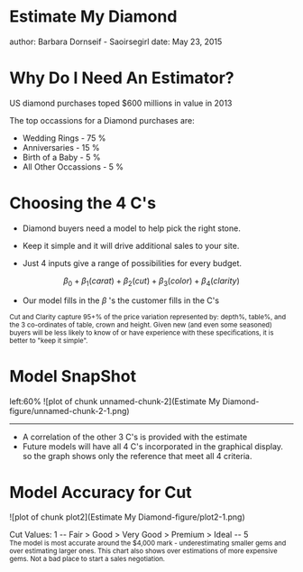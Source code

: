 Estimate My Diamond
========================================================
author: Barbara Dornseif - Saoirsegirl
date: May 23, 2015

Why Do I Need An Estimator?
========================================================
US diamond purchases toped $600 millions in value in 2013

The top occassions for a Diamond purchases are:  
- Wedding Rings - 75 % 
- Anniversaries - 15 % 
- Birth of a Baby - 5 % 
- All Other Occassions - 5 % 

Choosing the 4 C's
========================================================
- Diamond buyers need a model to help pick the right stone.  

- Keep it simple and it will drive additional sales to your site.  
 
- Just 4 inputs give a range of possibilities for every budget.  

$$
    \beta_0 + \beta_1(carat) + \beta_2(cut) + \beta_3(color) + \beta_4(clarity)
$$ 

- Our model fills in the $\beta$ 's the customer fills in the C's  

<small>Cut and Clarity capture 95+% of the price variation represented by: depth%, table%, and the 3 co-ordinates of table, crown and height. Given new (and even some seasoned) buyers will be less likely to know of or have experience with these specifications, it is better to "keep it simple".</small>

Model SnapShot
========================================================
left:60%
![plot of chunk unnamed-chunk-2](Estimate My Diamond-figure/unnamed-chunk-2-1.png) 
***
- A correlation of the other 3 C's is provided with the estimate  
- Future models will have all 4 C's incorporated in the graphical display. so the graph shows only the reference that meet all 4 criteria.

Model Accuracy for Cut
========================================================

![plot of chunk plot2](Estimate My Diamond-figure/plot2-1.png) 

Cut Values: 1 -- Fair > Good > Very Good > Premium > Ideal -- 5  
<small>The model is most accurate around the $4,000 mark - underestimating smaller gems and over estimating larger ones. This chart also shows over estimations of more expensive gems. Not a bad place to start a sales negotiation.
